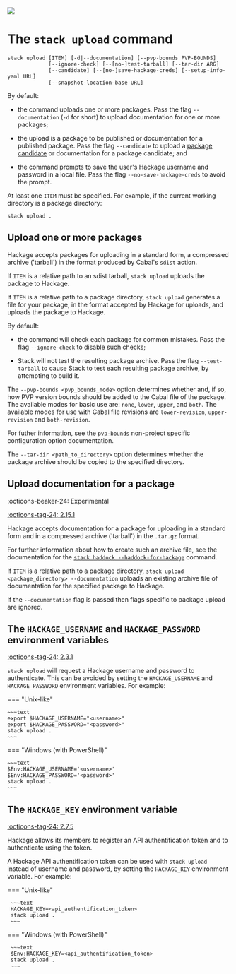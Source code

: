 <div class="hidden-warning"><a href="https://docs.haskellstack.org/"><img src="https://cdn.jsdelivr.net/gh/commercialhaskell/stack/doc/img/hidden-warning.svg"></a></div>

# The `stack upload` command

~~~text
stack upload [ITEM] [-d|--documentation] [--pvp-bounds PVP-BOUNDS]
             [--ignore-check] [--[no-]test-tarball] [--tar-dir ARG]
             [--candidate] [--[no-]save-hackage-creds] [--setup-info-yaml URL]
             [--snapshot-location-base URL]
~~~

By default:

* the command uploads one or more packages. Pass the flag `--documentation`
  (`-d` for short) to upload documentation for one or more packages;

* the upload is a package to be published or documentation for a published
  package. Pass the flag `--candidate` to upload a
  [package candidate](http://hackage.haskell.org/upload#candidates) or
  documentation for a package candidate; and

* the command prompts to save the user's Hackage username and password in a
  local file. Pass the flag `--no-save-hackage-creds` to avoid the prompt.

At least one `ITEM` must be specified. For example, if the current working
directory is a package directory:

~~~text
stack upload .
~~~

## Upload one or more packages

Hackage accepts packages for uploading in a standard form, a compressed archive
('tarball') in the format produced by Cabal's `sdist` action.

If `ITEM` is a relative path to an sdist tarball, `stack upload` uploads the
package to Hackage.

If `ITEM` is a relative path to a package directory, `stack upload` generates a
file for your package, in the format accepted by Hackage for uploads, and
uploads the package to Hackage.

By default:

* the command will check each package for common mistakes. Pass the flag
  `--ignore-check` to disable such checks;

* Stack will not test the resulting package archive. Pass the flag
  `--test-tarball` to cause Stack to test each resulting package archive, by
  attempting to build it.

The `--pvp-bounds <pvp_bounds_mode>` option determines whether and, if so, how
PVP version bounds should be added to the Cabal file of the package. The
available modes for basic use are: `none`, `lower`, `upper`, and `both`. The
available modes for use with Cabal file revisions are `lower-revision`,
`upper-revision` and `both-revision`.

For futher information, see the
[`pvp-bounds`](../configure/yaml/non-project.md#pvp-bounds) non-project
specific configuration option documentation.

The `--tar-dir <path_to_directory>` option determines whether the package
archive should be copied to the specified directory.

## Upload documentation for a package

:octicons-beaker-24: Experimental

[:octicons-tag-24: 2.15.1](https://github.com/commercialhaskell/stack/releases/tag/v2.15.1)

Hackage accepts documentation for a package for uploading in a standard form and
in a compressed archive ('tarball') in the `.tar.gz` format.

For further information about how to create such an archive file, see the
documentation for the
[`stack haddock --haddock-for-hackage`](build_command.md#-no-haddock-for-hackage-flag)
command.

If `ITEM` is a relative path to a package directory,
`stack upload <package_directory> --documentation` uploads an existing archive
file of documentation for the specified package to Hackage.

If the `--documentation` flag is passed then flags specific to package upload
are ignored.

## The `HACKAGE_USERNAME` and `HACKAGE_PASSWORD` environment variables

[:octicons-tag-24: 2.3.1](https://github.com/commercialhaskell/stack/releases/tag/v2.3.1)

`stack upload` will request a Hackage username and password to authenticate.
This can be avoided by setting the `HACKAGE_USERNAME` and `HACKAGE_PASSWORD`
environment variables. For
example:

=== "Unix-like"

    ~~~text
    export $HACKAGE_USERNAME="<username>"
    export $HACKAGE_PASSWORD="<password>"
    stack upload .
    ~~~

=== "Windows (with PowerShell)"

    ~~~text
    $Env:HACKAGE_USERNAME='<username>'
    $Env:HACKAGE_PASSWORD='<password>'
    stack upload .
    ~~~

## The `HACKAGE_KEY` environment variable

[:octicons-tag-24: 2.7.5](https://github.com/commercialhaskell/stack/releases/tag/v2.7.5)

Hackage allows its members to register an API authentification token and to
authenticate using the token.

A Hackage API authentification token can be used with `stack upload` instead of
username and password, by setting the `HACKAGE_KEY` environment variable. For
example:

=== "Unix-like"

     ~~~text
     HACKAGE_KEY=<api_authentification_token>
     stack upload .
     ~~~

=== "Windows (with PowerShell)"

     ~~~text
     $Env:HACKAGE_KEY=<api_authentification_token>
     stack upload .
     ~~~
